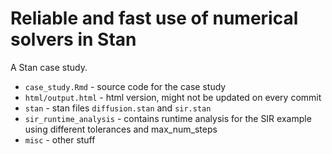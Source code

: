 # Reliable and fast use of numerical solvers in Stan

A Stan case study.

* `case_study.Rmd` - source code for the case study
* `html/output.html` - html version, might not be updated on every commit
* `stan` - stan files `diffusion.stan` and `sir.stan`
* `sir_runtime_analysis` - contains runtime analysis for the SIR example using different tolerances and max_num_steps
* `misc` - other stuff

